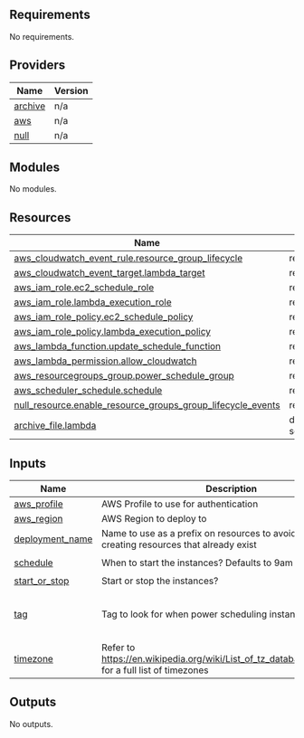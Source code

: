 ## Requirements

No requirements.

## Providers

| Name | Version |
|------|---------|
| <a name="provider_archive"></a> [archive](#provider\_archive) | n/a |
| <a name="provider_aws"></a> [aws](#provider\_aws) | n/a |
| <a name="provider_null"></a> [null](#provider\_null) | n/a |

## Modules

No modules.

## Resources

| Name | Type |
|------|------|
| [aws_cloudwatch_event_rule.resource_group_lifecycle](https://registry.terraform.io/providers/hashicorp/aws/latest/docs/resources/cloudwatch_event_rule) | resource |
| [aws_cloudwatch_event_target.lambda_target](https://registry.terraform.io/providers/hashicorp/aws/latest/docs/resources/cloudwatch_event_target) | resource |
| [aws_iam_role.ec2_schedule_role](https://registry.terraform.io/providers/hashicorp/aws/latest/docs/resources/iam_role) | resource |
| [aws_iam_role.lambda_execution_role](https://registry.terraform.io/providers/hashicorp/aws/latest/docs/resources/iam_role) | resource |
| [aws_iam_role_policy.ec2_schedule_policy](https://registry.terraform.io/providers/hashicorp/aws/latest/docs/resources/iam_role_policy) | resource |
| [aws_iam_role_policy.lambda_execution_policy](https://registry.terraform.io/providers/hashicorp/aws/latest/docs/resources/iam_role_policy) | resource |
| [aws_lambda_function.update_schedule_function](https://registry.terraform.io/providers/hashicorp/aws/latest/docs/resources/lambda_function) | resource |
| [aws_lambda_permission.allow_cloudwatch](https://registry.terraform.io/providers/hashicorp/aws/latest/docs/resources/lambda_permission) | resource |
| [aws_resourcegroups_group.power_schedule_group](https://registry.terraform.io/providers/hashicorp/aws/latest/docs/resources/resourcegroups_group) | resource |
| [aws_scheduler_schedule.schedule](https://registry.terraform.io/providers/hashicorp/aws/latest/docs/resources/scheduler_schedule) | resource |
| [null_resource.enable_resource_groups_group_lifecycle_events](https://registry.terraform.io/providers/hashicorp/null/latest/docs/resources/resource) | resource |
| [archive_file.lambda](https://registry.terraform.io/providers/hashicorp/archive/latest/docs/data-sources/file) | data source |

## Inputs

| Name | Description | Type | Default | Required |
|------|-------------|------|---------|:--------:|
| <a name="input_aws_profile"></a> [aws\_profile](#input\_aws\_profile) | AWS Profile to use for authentication | `string` | `"default"` | no |
| <a name="input_aws_region"></a> [aws\_region](#input\_aws\_region) | AWS Region to deploy to | `string` | `"ap-southeast-2"` | no |
| <a name="input_deployment_name"></a> [deployment\_name](#input\_deployment\_name) | Name to use as a prefix on resources to avoid issues creating resources that already exist | `string` | `""` | no |
| <a name="input_schedule"></a> [schedule](#input\_schedule) | When to start the instances?  Defaults to 9am each weekday | `string` | `"cron(0 9 ? * MON-FRI *)"` | no |
| <a name="input_start_or_stop"></a> [start\_or\_stop](#input\_start\_or\_stop) | Start or stop the instances? | `string` | n/a | yes |
| <a name="input_tag"></a> [tag](#input\_tag) | Tag to look for when power scheduling instances | <pre>object({<br>        key   = string<br>        value = string<br>    })</pre> | n/a | yes |
| <a name="input_timezone"></a> [timezone](#input\_timezone) | Refer to https://en.wikipedia.org/wiki/List_of_tz_database_time_zones for a full list of timezones | `string` | `"Australia/Sydney"` | no |

## Outputs

No outputs.
